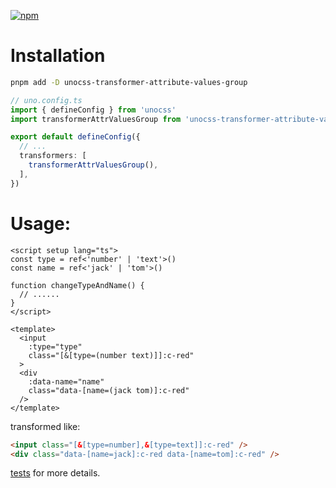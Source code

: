 [![npm](https://img.shields.io/npm/v/unocss-transformer-attribute-values-group)](https://www.npmjs.com/package/unocss-transformer-attribute-values-group)

# Installation

```sh
pnpm add -D unocss-transformer-attribute-values-group
```

```ts
// uno.config.ts
import { defineConfig } from 'unocss'
import transformerAttrValuesGroup from 'unocss-transformer-attribute-values-group'

export default defineConfig({
  // ...
  transformers: [
    transformerAttrValuesGroup(),
  ],
})
```

# Usage:
```vue
<script setup lang="ts">
const type = ref<'number' | 'text'>()
const name = ref<'jack' | 'tom'>()

function changeTypeAndName() {
  // ......
}
</script>

<template>
  <input
    :type="type"
    class="[&[type=(number text)]]:c-red"
  >
  <div
    :data-name="name"
    class="data-[name=(jack tom)]:c-red"
  />
</template>
```

transformed like:
```html
<input class="[&[type=number],&[type=text]]:c-red" />
<div class="data-[name=jack]:c-red data-[name=tom]:c-red" />
```

[tests](https://github.com/lvjiaxuan/unocss-transformer-attribute-values-group/blob/main/index.test.js) for more details.
